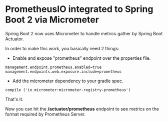 # PrometheusIO integrated to Spring Boot 2 via Micrometer

Spring Boot 2 now uses Micrometer to handle metrics gather by Spring Boot Actuator.

In order to make this work, you basically need 2 things:
* Enable and expose "prometheus" endpoint over the properties file.
```
management.endpoint.prometheus.enabled=true
management.endpoints.web.exposure.include=prometheus
```
* Add the micrometer dependency to your gradle spec.
```
compile ('io.micrometer:micrometer-registry-prometheus')
```

That's it.

Now you can hit the **/actuator/prometheus** endpoint to see metrics on the format required by Prometheus Server.